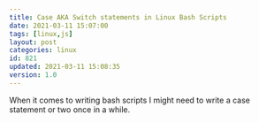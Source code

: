 ```yaml
---
title: Case AKA Switch statements in Linux Bash Scripts
date: 2021-03-11 15:07:00
tags: [linux,js]
layout: post
categories: linux
id: 821
updated: 2021-03-11 15:08:35
version: 1.0
---
```


When it comes to writing bash scripts I might need to write a case statement or two once in a while.

<!-- more -->
